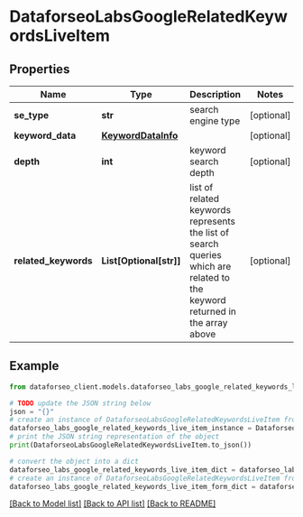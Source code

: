 # DataforseoLabsGoogleRelatedKeywordsLiveItem


## Properties

Name | Type | Description | Notes
------------ | ------------- | ------------- | -------------
**se_type** | **str** | search engine type | [optional] 
**keyword_data** | [**KeywordDataInfo**](KeywordDataInfo.md) |  | [optional] 
**depth** | **int** | keyword search depth | [optional] 
**related_keywords** | **List[Optional[str]]** | list of related keywords represents the list of search queries which are related to the keyword returned in the array above | [optional] 

## Example

```python
from dataforseo_client.models.dataforseo_labs_google_related_keywords_live_item import DataforseoLabsGoogleRelatedKeywordsLiveItem

# TODO update the JSON string below
json = "{}"
# create an instance of DataforseoLabsGoogleRelatedKeywordsLiveItem from a JSON string
dataforseo_labs_google_related_keywords_live_item_instance = DataforseoLabsGoogleRelatedKeywordsLiveItem.from_json(json)
# print the JSON string representation of the object
print(DataforseoLabsGoogleRelatedKeywordsLiveItem.to_json())

# convert the object into a dict
dataforseo_labs_google_related_keywords_live_item_dict = dataforseo_labs_google_related_keywords_live_item_instance.to_dict()
# create an instance of DataforseoLabsGoogleRelatedKeywordsLiveItem from a dict
dataforseo_labs_google_related_keywords_live_item_form_dict = dataforseo_labs_google_related_keywords_live_item.from_dict(dataforseo_labs_google_related_keywords_live_item_dict)
```
[[Back to Model list]](../README.md#documentation-for-models) [[Back to API list]](../README.md#documentation-for-api-endpoints) [[Back to README]](../README.md)


